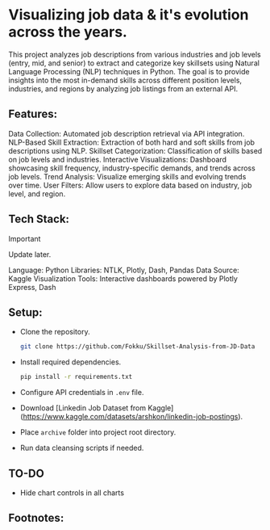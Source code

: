 # Visualizing job data & it's evolution across the years.

This project analyzes job descriptions from various industries and job levels (entry, mid, and senior) to extract and categorize key skillsets using Natural Language Processing (NLP) techniques in Python. The goal is to provide insights into the most in-demand skills across different position levels, industries, and regions by analyzing job listings from an external API.

## Features:

Data Collection: Automated job description retrieval via API integration.
NLP-Based Skill Extraction: Extraction of both hard and soft skills from job descriptions using NLP.
Skillset Categorization: Classification of skills based on job levels and industries.
Interactive Visualizations: Dashboard showcasing skill frequency, industry-specific demands, and trends across job levels.
Trend Analysis: Visualize emerging skills and evolving trends over time.
User Filters: Allow users to explore data based on industry, job level, and region.

## Tech Stack:

> [!IMPORTANT]
> Update later.

Language: Python
Libraries: NTLK, Plotly, Dash, Pandas
Data Source: Kaggle
Visualization Tools: Interactive dashboards powered by Plotly Express, Dash

## Setup:

- Clone the repository.

  ```bash
  git clone https://github.com/Fokku/Skillset-Analysis-from-JD-Data
  ```

- Install required dependencies.

  ```bash
  pip install -r requirements.txt
  ```

- Configure API credentials in `.env` file.
- Download [Linkedin Job Dataset from Kaggle] (https://www.kaggle.com/datasets/arshkon/linkedin-job-postings).
- Place `archive` folder into project root directory.
- Run data cleansing scripts if needed.

## TO-DO

- Hide chart controls in all charts

## Footnotes:

[^1]: Fill in
[^2]: Fill in
